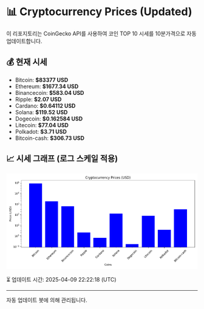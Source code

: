 
# 📊 Cryptocurrency Prices (Updated)

이 리포지토리는 CoinGecko API를 사용하여 코인 TOP 10 시세를 10분가격으로 자동 업데이트합니다.

## 💰 현재 시세
- Bitcoin: **$83377 USD**
- Ethereum: **$1677.34 USD**
- Binancecoin: **$583.04 USD**
- Ripple: **$2.07 USD**
- Cardano: **$0.64112 USD**
- Solana: **$119.52 USD**
- Dogecoin: **$0.162584 USD**
- Litecoin: **$77.04 USD**
- Polkadot: **$3.71 USD**
- Bitcoin-cash: **$306.73 USD**

## 📈 시세 그래프 (로그 스케일 적용)
![Crypto Prices](crypto_prices.png)

⏳ 업데이트 시간: 2025-04-09 22:22:18 (UTC)

---
자동 업데이트 봇에 의해 관리됩니다.
